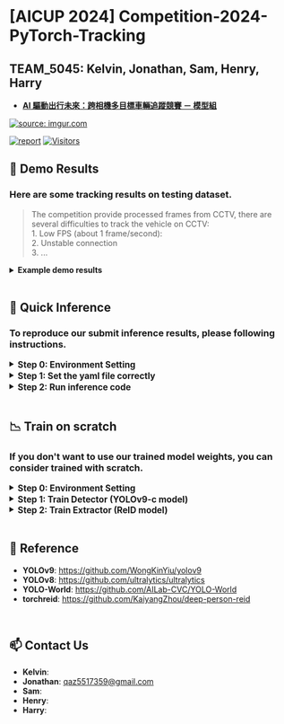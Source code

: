 # [AICUP 2024] Competition-2024-PyTorch-Tracking


## TEAM_5045: Kelvin, Jonathan, Sam, Henry, Harry  
- [**AI 驅動出行未來：跨相機多目標車輛追蹤競賽 － 模型組**](https://tbrain.trendmicro.com.tw/Competitions/Details/33)  

<a href="https://tbrain.trendmicro.com.tw/Competitions/Details/33"><img src="https://i.imgur.com/3nfLbdW.png" title="source: imgur.com" /></a>  



[![report](https://img.shields.io/badge/Supplementary-Report-yellow)]()
[![Visitors](https://api.visitorbadge.io/api/visitors?path=https%3A%2F%2Fgithub.com%2FFanChiMao%2FCompetition-2024-PyTorch-Tracking&label=visitors&countColor=%232ccce4&style=plastic)]()


## 🚗 Demo Results
### Here are some tracking results on testing dataset.  
> The competition provide processed frames from CCTV, there are several difficulties to track the vehicle on CCTV: 
<br> 1. Low FPS (about 1 frame/second): 
<br> 2. Unstable connection 
<br> 3. ...

<details>
  <summary><b>Example demo results</b></summary>



https://github.com/FanChiMao/Competition-2024-PyTorch-Tracking/assets/85726287/22b109dc-f615-400f-ab2d-825cbbfb8047


https://github.com/FanChiMao/Competition-2024-PyTorch-Tracking/assets/85726287/77f081ba-6088-4b60-b0c4-1329919eaadf



https://github.com/FanChiMao/Competition-2024-PyTorch-Tracking/assets/85726287/b1e3f8d7-e37e-49c2-a4b2-b60e7249349d



https://github.com/FanChiMao/Competition-2024-PyTorch-Tracking/assets/85726287/a0e5cffd-710b-4094-9e86-2eb4475a8196



https://github.com/FanChiMao/Competition-2024-PyTorch-Tracking/assets/85726287/1c0cc0b1-7b82-479c-b7b4-85351d68ad8f



https://github.com/FanChiMao/Competition-2024-PyTorch-Tracking/assets/85726287/36a4ea7b-f0f5-4387-97d2-62c2d10a8485




</details>

<br>


## 📌 Quick Inference
### To reproduce our submit inference results, please following instructions.

<details>
  <summary><span style="font-size: 1.1em; vertical-align: middle;"><b>Step 0: Environment Setting</b></span></summary>

  - **Download the Repo**
    ```commandline
    git clone https://github.com/FanChiMao/Competition-2024-PyTorch-Tracking.git
    git submodule update --init
    ```
  
  - **Prepare the environment**  
    ❗ **Noted:** Please check your GPU and OS environment, and go to the [**PyTorch Website**](https://pytorch.org/get-started/previous-versions/) to install first. 

    ```commandline
    conda create --name AICUP_envs python=3.8
    pip install -r requirements.txt
    ```
  
  - **Prepare datasets**
    - Go to the [**official website**](https://tbrain.trendmicro.com.tw/Competitions/Details/33) to download the datasets.
    - Place testing set (`32_33_AI_CUP_testdataset` folder) in [./datasets](datasets).  
    <br>
  - **Prepare trained model weights**  
    - Go to the download the pretrained weights in our [**release**](https://github.com/FanChiMao/Competition-2024-PyTorch-Tracking/releases).
    - Place all the model weights in [./weights](weights).
    - Or you can run the python script in [./weights/download_model_weights.py](./weights/download_model_weights.py)

</details>

<details>
  <summary><span style="font-size: 1.1em; vertical-align: middle;"><b>Step 1: Set the yaml file correctly</b></span></summary>
  
  - Modify the inference setting ([**inference_testset.yaml**](inference_testset.py)) to prepare inference (following setting is our best setting)

      ```
        # [Default Setting]
        Default :
          RESULT_FOLDER: ./aicup_results
          FRAME_FOLDER: ./datasets/32_33_AI_CUP_testdataset/AI_CUP_testdata/images
        
          # write mot (AICUP submit) txt file
          WRITE_MOT_TXT: true
        
          # write final inference video
          SAVE_OUT_VIDEO: true
          SAVE_OUT_VIDEO_FPS: 3
        
        
        # [Detector]
        Detector:
          ENSEMBLE: true  # if set true, fill the detector_weight_list and corresponding score
          ENSEMBLE_MODEL_LIST: [
                weights/yolov9-c_0902.pt,
                weights/yolov9-c_1016.pt,
                weights/yolov8-x_finetune.pt,
                weights/yolov8-x_worldv2_pretrained.pt
            ]
          ENSEMBLE_WEIGHT_LIST: [0.8, 0.76, 0.75, 0.7]
        
          DETECTOR_WEIGHT: weights/yolov9-c_0902.pt
          DETECTOR_CONFIDENCE: 0.05
        
        
        # [Extractor]
        Extractor:
          EXTRACTOR_WEIGHT: weights/osnet_x1_0.pth.tar-50
          EXTRACTOR_TYPE: osnet_x1_0
          EXTRACTOR_THRESHOLD: 0.6
        
        
        # [Tracker]
        Tracker:
          TRACKER_MOTION_PREDICT: lr  # lr / kf  (Linear / Kalman Filter)
          TRACKER_MAX_UNMATCH_FRAME : 3

      ```
</details>

<details>
  <summary><span style="font-size: 1.1em; vertical-align: middle;"><b>Step 2: Run inference code</b></span></summary>

  - After setting the correct configuration of yaml file, simply run:
    ```commandline inference_testset.py
    python inference_testset.py
    ```

- ⏱ **We use single RTX 2070 (8 GB) to run the inference, here is the estimation inference time for single/ensemble model:**  
  - 1 model (YOLOv9c model): about 45 minutes
  - 2 model (YOLOv9c + YOLOv8x): about 1 hours
  - 3 model (YOLOv9c + YOLOv8x + YOLOv8world): about 2 hours
  - 4 model (YOLOv9c + YOLOv8x + YOLOv8world + YOLOv9c): about 2.5 hours

</details>

<br>

## 📉 Train on scratch
### If you don't want to use our trained model weights, you can consider trained with scratch.

<details>
  <summary><span style="font-size: 1.1em; vertical-align: middle;"><b>Step 0: Environment Setting</b></span></summary>

  - **Download the Repo**
    ```commandline
    git clone https://github.com/FanChiMao/Competition-2024-PyTorch-Tracking.git
    git submodule update --init
    ```
  
  - **Prepare the environment**  
    ❗ **Noted:** Please check your GPU and OS environment, and go to the [**PyTorch Website**](https://pytorch.org/get-started/previous-versions/) to install first. 

    ```commandline
    conda create --name AICUP_envs python=3.8
    pip install -r requirements.txt
    ```
  
  - **Prepare datasets**
    - Go to the [**official website**](https://tbrain.trendmicro.com.tw/Competitions/Details/33) to download the datasets, and place them in the `./datasets` folder.

</details>


<details>
  <summary><span style="font-size: 1.1em; vertical-align: middle;"><b>Step 1: Train Detector (YOLOv9-c model)</b></span></summary>

  - Preprocess the datasets
    ```commandline
    python .\Detector\data_prepare.py --AICUP_dir ./datasets/32_33_train_v2/train --YOLOv9_dir ./datasets/detector_datasets --train_ratio 1
    ```
  
  - Set the correct data path  
    Correct the `path` argument in [**Detector\detector.yaml**](./Detector/detector.yaml) as the path after previous preprocessing  
    <br>
  
  - Start training by using following command
    ```commandline
    python .\Detector\yolov9\train_dual.py --weights .\Detector\yolov9-c.pt --cfg .\Detector\yolov9\models\detect\yolov9-c.yaml --data .\Detector\detector.yaml --device 0 --batch-size 4 --epochs 50 --hyp .\Detector\yolov9\data\hyps\hyp.scratch-high.yaml --name yolov9-c --close-mosaic 15 --cos-lr
    ```
  
  - 📑 For more details about the `Detector` of our method, you can check [**here**](Detector/README.md).

</details>


<details>
  <summary><span style="font-size: 1.1em; vertical-align: middle;"><b>Step 2: Train Extractor (ReID model)</b></span></summary>


  - Preprocess the datasets
    ```commandline
    python .\Extractor\data_prepare.py --AICUP_dir ./datasets/32_33_train_v2/train --reid_dir ./datasets/extractor_datasets
    ```
  
  - Set the correct data path  
    Correct the `path` argument in [**Extractor\extractor.yaml**](./Extractor/extractor.yaml) as the path after previous preprocessing  
    <br>
  
  - Start training by using following command
    ```commandline
    python .\Extractor\train_reid_model.py
    ```
  
  - 📑 For more details about the `Extractor` of our method, you can check [**here**](Extractor/README.md).

</details>
<br>



## 🧾 Reference
- **YOLOv9**: https://github.com/WongKinYiu/yolov9
- **YOLOv8**: https://github.com/ultralytics/ultralytics
- **YOLO-World**: https://github.com/AILab-CVC/YOLO-World
- **torchreid**: https://github.com/KaiyangZhou/deep-person-reid
<br>

## 📫 Contact Us
- **Kelvin**: 
- **Jonathan**: [qaz5517359@gmail.com]()
- **Sam**: 
- **Henry**: 
- **Harry**:
